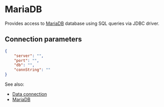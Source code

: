 <!-- TITLE: MariaDB -->
<!-- SUBTITLE: -->

# MariaDB

Provides access to [MariaDB](https://mariadb.org/) database using SQL queries
via JDBC driver.

## Connection parameters

```json
{
    "server": "",
    "port": "",
    "db": "",
    "connString": ""
}
```

See also:

* [Data connection](../data-connection.md)
* [MariaDB](https://mariadb.org/)
